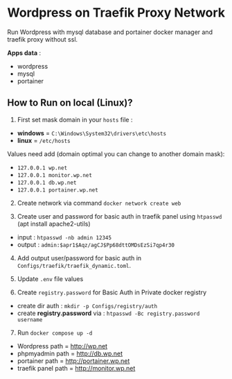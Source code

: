 # Wordpress on Traefik Proxy Network

Run Wordpress with mysql database and portainer docker manager and traefik proxy without ssl.

**Apps data** :
- wordpress
- mysql
- portainer

## How to Run on local (Linux)?

1. First set mask domain in your `hosts` file :

- **windows** = `C:\Windows\System32\drivers\etc\hosts`
- **linux** = `/etc/hosts`

Values need add (domain optimal you can change to another domain mask):

- `127.0.0.1 wp.net`
- `127.0.0.1 monitor.wp.net`
- `127.0.0.1 db.wp.net`
- `127.0.0.1 portainer.wp.net`

2. Create network via command `docker network create web`

3. Create user and password for basic auth in traefik panel using `htpasswd` (apt install apache2-utils)

- input : `htpasswd -nb admin 12345`
- output : `admin:$apr1$Aqz/agCJ$Pp68dttOMDsEzSi7qp4r30`

4. Add output user/password for basic auth in `Configs/traefik/traefik_dynamic.toml`.

5. Update `.env` file values

6. Create `registry.password` for Basic Auth in Private docker registry

- create dir auth : `mkdir -p Configs/registry/auth`
- create **registry.password** via : `htpasswd -Bc registry.password username`

7. Run `docker compose up -d`

- Wordpress path = http://wp.net
- phpmyadmin path = http://db.wp.net
- portainer path = http://portainer.wp.net
- traefik panel path = http://monitor.wp.net
